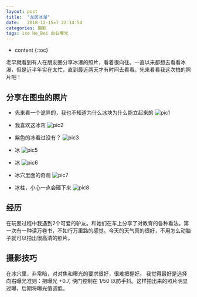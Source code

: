 ```yaml
---
layout: post
title:  "龙居冰瀑"
date:   2018-12-15=7 22:14:54
categories: 摄影
tags: ice He_Bei 向右曝光
---
```


* content
{:toc}

老早就看到有人在朋友圈分享冰瀑的照片，看着很向往。一直以来都想去看看冰瀑，但是近半年实在太忙，直到最近两天才有时间去看看。先来看看我这次拍的照片吧！


## 分享在图虫的照片

* 先来看一个诡异的，我也不知道为什么冰块为什么能立起来的
![pic1](https://photo.tuchong.com/3257820/f/629278399.jpg)

* 我喜欢这冰帘
![pic2](https://photo.tuchong.com/3257820/f/638846601.jpg)

* 紫色的冰看过没有？
![pic3](https://photo.tuchong.com/3257820/f/439486074.jpg)

* 冰
![pic5](https://photo.tuchong.com/3257820/f/349374119.jpg)

* 冰
![pic6](https://photo.tuchong.com/3257820/f/45745840.jpg)

* 冰穴里面的奇观
![pic7](https://photo.tuchong.com/3257820/f/101385903.jpg)

* 冰柱，小心一点会砸下来
![pic8](https://photo.tuchong.com/3257820/f/450627410.jpg)
                       


## 经历

在玩耍过程中我遇到2个可爱的驴友。和她们在车上分享了对教育的各种看法。第一次有一种读万卷书，不如行万里路的感觉。今天的天气真的很好，不用怎么动脑子就可以拍出很高清的照片。

## 摄影技巧

在冰穴里，非常暗，对对焦和曝光的要求很好，很难把握好。
我觉得最好是选择向右曝光准则：把曝光 +0.7, 快门控制在 1/50 以防手抖。这样拍出来的照片明显过曝，后期将曝光值调低。

 